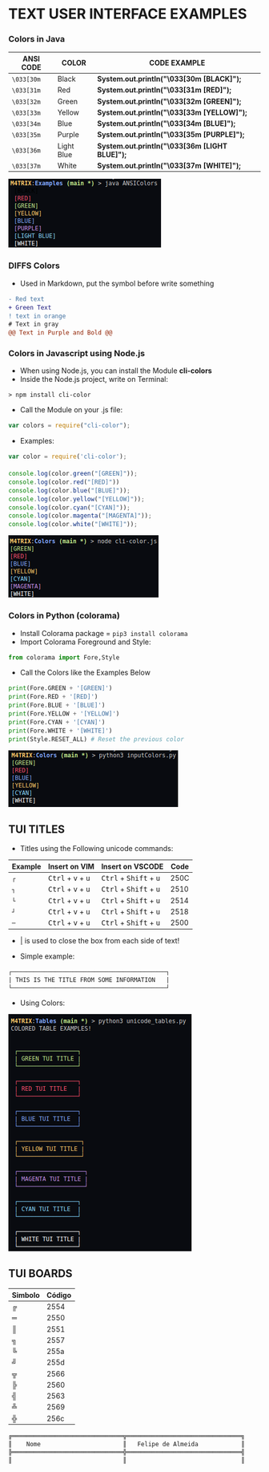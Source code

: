 # TEXT USER INTERFACE EXAMPLES

### Colors in Java

ANSI CODE|COLOR|CODE EXAMPLE
|---|---|---|
`\033[30m`|Black|**System.out.println("\033[30m [BLACK]");**
`\033[31m`|Red|**System.out.println("\033[31m [RED]");**
`\033[32m`|Green|**System.out.println("\033[32m [GREEN]");**
`\033[33m`|Yellow|**System.out.println("\033[33m [YELLOW]");**
`\033[34m`|Blue|**System.out.println("\033[34m [BLUE]");**
`\033[35m`|Purple|**System.out.println("\033[35m [PURPLE]");**
`\033[36m`|Light Blue|**System.out.println("\033[36m [LIGHT BLUE]");**
`\033[37m`|White|**System.out.println("\033[37m [WHITE]");**

<img src="Images/ANSI-test.png">

### DIFFS Colors

* Used in Markdown, put the symbol before write something

```diff
- Red text
+ Green Text
! text in orange
# Text in gray
@@ Text in Purple and Bold @@
```

### Colors in Javascript using Node.js

* When using Node.js, you can install the Module **cli-colors**
* Inside the Node.js project, write on Terminal:

```shell
> npm install cli-color
```
* Call the Module on your .js file:

```javascript
var colors = require("cli-color");
```
* Examples:

```javascript
var color = require('cli-color');

console.log(color.green("[GREEN]"));
console.log(color.red("[RED]"))
console.log(color.blue("[BLUE]"));
console.log(color.yellow("[YELLOW]"));
console.log(color.cyan("[CYAN]"));
console.log(color.magenta("[MAGENTA]"));
console.log(color.white("[WHITE]"));
```
<img src="Images/cli-color.png">

### Colors in Python (colorama)

* Install Colorama package = `pip3 install colorama`
* Import Colorama Foreground and Style: 

```python
from colorama import Fore,Style
```

* Call the Colors like the Examples Below

```python
print(Fore.GREEN + '[GREEN]')
print(Fore.RED + '[RED]')
print(Fore.BLUE + '[BLUE]')
print(Fore.YELLOW + '[YELLOW]')
print(Fore.CYAN + '[CYAN]')
print(Fore.WHITE + '[WHITE]')
print(Style.RESET_ALL) # Reset the previous color
```

<img src="Images/colorama.png">


## TUI TITLES

* Titles using the Following unicode commands:

Example|Insert on VIM|Insert on VSCODE|Code
|---|---|---|---|
`┌` | <kbd>Ctrl</kbd> + <kbd>v</kbd> + <kbd>u</kbd>|<kbd>Ctrl</kbd> + <kbd>Shift</kbd> + <kbd>u</kbd>|250C
`┐` | <kbd>Ctrl</kbd> + <kbd>v</kbd> + <kbd>u</kbd>|<kbd>Ctrl</kbd> + <kbd>Shift</kbd> + <kbd>u</kbd>|2510
`└` | <kbd>Ctrl</kbd> + <kbd>v</kbd> + <kbd>u</kbd>|<kbd>Ctrl</kbd> + <kbd>Shift</kbd> + <kbd>u</kbd>| 2514
`┘` | <kbd>Ctrl</kbd> + <kbd>v</kbd> + <kbd>u</kbd>|<kbd>Ctrl</kbd> + <kbd>Shift</kbd> + <kbd>u</kbd>| 2518
`─` | <kbd>Ctrl</kbd> + <kbd>v</kbd> + <kbd>u</kbd>|<kbd>Ctrl</kbd> + <kbd>Shift</kbd> + <kbd>u</kbd>| 2500

* [|]() is used to close the box from each side of text!

* Simple example:

```text
┌───────────────────────────────────────────┐
| THIS IS THE TITLE FROM SOME INFORMATION   |
└───────────────────────────────────────────┘
```

* Using Colors: 

<img src="Images/tables-colored.png">

## TUI BOARDS

Simbolo|Código
|---|---|
╔ |2554
═ |2550
║ |2551
╗ |2557
╚ |255a
╝ |255d
╦ |2566
╠ |2560
╣ |2563
╩ |2569
╬ |256c


```
╔═══════════════════════════════╦════════════════════════════════╗
║    Nome                       ║   Felipe de Almeida            ║
╠═══════════════════════════════╬════════════════════════════════╣
║                               ║                                ║
```


